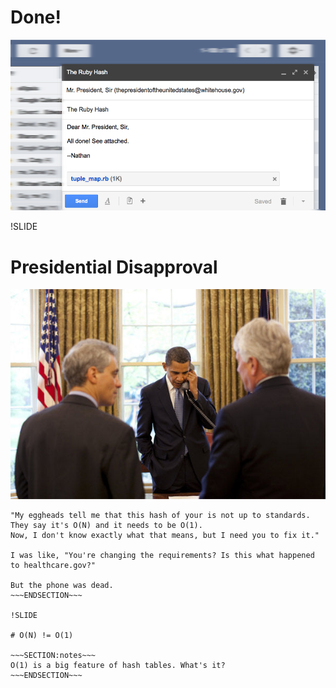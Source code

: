 # Done!

![Email to president](email_to_president.png)

!SLIDE
# Presidential Disapproval

![Presidential Disapproval](presidential_disapproval.jpg)

~~~SECTION:notes~~~
"My eggheads tell me that this hash of your is not up to standards.
They say it's O(N) and it needs to be O(1).
Now, I don't know exactly what that means, but I need you to fix it."

I was like, "You're changing the requirements? Is this what happened
to healthcare.gov?"

But the phone was dead.
~~~ENDSECTION~~~

!SLIDE

# O(N) != O(1)

~~~SECTION:notes~~~
O(1) is a big feature of hash tables. What's it?
~~~ENDSECTION~~~
